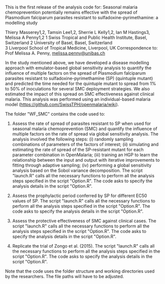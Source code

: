 This is the first release of the analysis code for:
Seasonal malaria chemoprevention potentially remains effective with the spread of Plasmodium falciparum parasites resistant to sulfadoxine-pyrimethamine: a modelling study   

Thiery Masserey1,2, Tamsin Lee1,2, Sherrie L Kelly1,2, Ian M Hastings3, Melissa   A Penny1,2 
1 Swiss Tropical and Public Health Institute, Basel, Switzerland 
2 University of Basel, Basel, Switzerland 	
3 Liverpool School of Tropical Medicine, Liverpool, UK
Correspondence to: Prof Melissa A. Penny, melissa.penny@unibas.ch


In the study mentioned above, we have developed a disease modelling approach with emulator-based global sensitivity analysis to quantify the influence of multiple factors on the spread of Plasmodium falciparum parasites resistant to sulfadoxine-pyrimethamine (SP) (quintuple mutant) and predicted the time needed for the quintuple mutant to spread from 1% to 50% of inoculations for several SMC deployment strategies. We also estimated the impact of this spread on SMC effectiveness against clinical malaria.
This analysis was performed using an individual-based malaria model (https://github.com/SwissTPH/openmalaria/wiki). 

The folder "WF_SMC" contains the code used to:
1) Assess the rate of spread of parasites resistant to SP when used for seasonal malaria chemoprevention (SMC) and quantify the influence of multiple factors on the rate of spread via global sensitivity analysis. 
   The analysis involved the following steps:
	(i) randomly sampling combinations of parameters of the factors of interest;
	(ii) simulating and estimating the rate of spread of the SP-resistant mutant for each parameter combination in OpenMalaria;
	(iii) training an HGP to learn the relationship between the input and output with iterative improvements to fitting through adaptive sampling;
	(iv) performing a global sensitivity analysis based on the Sobol variance decomposition. 
   The script "launch.R" calls all the necessary functions to perform all the analysis steps specified in the script "Option.R". The code asks to specify the analysis details in the script "Option.R". 
                                                                              
2) Assess the prophylactic period conferred by SP for different EC50 values of SP. The script "launch.R" calls all the necessary functions to perform all the analysis steps specified in the script "Option.R". The code asks to specify the analysis details in the script "Option.R". 

3) Assess the protective effectiveness of SMC against clinical cases. The script "launch.R" calls all the necessary functions to perform all the analysis steps specified in the script "Option.R". The code asks to specify the analysis details in the script "Option.R". 
         
4) Replicate the trial of Zongo et al. (2015). The script "launch.R" calls all the necessary functions to perform all the analysis steps specified in the script "Option.R". The code asks to specify the analysis details in the script "Option.R". 
            
Note that the code uses the folder structure and working directories used by the researchers. The file paths will have to be adjusted.